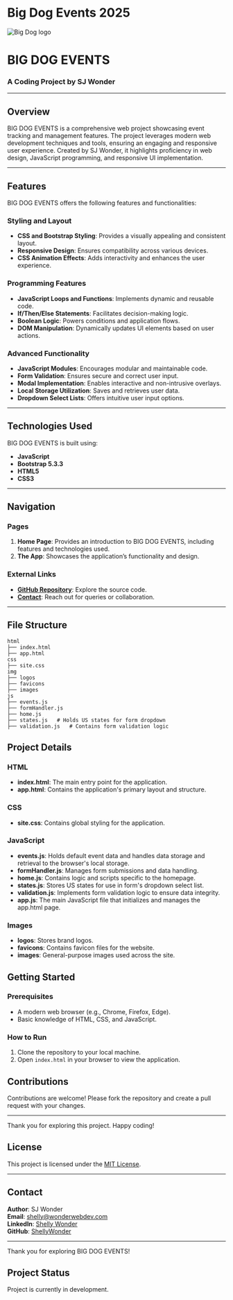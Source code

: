 # Big Dog Events 2025
 
![Big Dog logo](https://user-images.githubusercontent.com/91100506/155907404-c8289b22-c72b-4fb2-a1e7-dfab8c04d8ec.jpg)

# BIG DOG EVENTS

### A Coding Project by SJ Wonder

---

## Overview
BIG DOG EVENTS is a comprehensive web project showcasing event tracking and management features. The project leverages modern web development techniques and tools, ensuring an engaging and responsive user experience. Created by SJ Wonder, it highlights proficiency in web design, JavaScript programming, and responsive UI implementation.

---

## Features
BIG DOG EVENTS offers the following features and functionalities:

### Styling and Layout
- **CSS and Bootstrap Styling**: Provides a visually appealing and consistent layout.
- **Responsive Design**: Ensures compatibility across various devices.
- **CSS Animation Effects**: Adds interactivity and enhances the user experience.

### Programming Features
- **JavaScript Loops and Functions**: Implements dynamic and reusable code.
- **If/Then/Else Statements**: Facilitates decision-making logic.
- **Boolean Logic**: Powers conditions and application flows.
- **DOM Manipulation**: Dynamically updates UI elements based on user actions.

### Advanced Functionality
- **JavaScript Modules**: Encourages modular and maintainable code.
- **Form Validation**: Ensures secure and correct user input.
- **Modal Implementation**: Enables interactive and non-intrusive overlays.
- **Local Storage Utilization**: Saves and retrieves user data.
- **Dropdown Select Lists**: Offers intuitive user input options.

---

## Technologies Used
BIG DOG EVENTS is built using:

- **JavaScript**  
- **Bootstrap 5.3.3**  
- **HTML5**  
- **CSS3**

---

## Navigation
### Pages
1. **Home Page**: Provides an introduction to BIG DOG EVENTS, including features and technologies used.
2. **The App**: Showcases the application’s functionality and design.


### External Links
- **[GitHub Repository](https://github.com/ShellyWonder/BigDogEvents_2022)**: Explore the source code.
- **[Contact](http://www.wonderwebdev.com/#contact)**: Reach out for queries or collaboration.

---


## File Structure

```
html
├── index.html
├── app.html
css
├── site.css
img
├── logos
├── favicons
├── images
js
├── events.js
├── formHandler.js
├── home.js
├── states.js   # Holds US states for form dropdown
├── validation.js   # Contains form validation logic
```

## Project Details

### HTML
- **index.html**: The main entry point for the application.
- **app.html**: Contains the application's primary layout and structure.

### CSS
- **site.css**: Contains global styling for the application.

### JavaScript
- **events.js**: Holds default event data and handles data storage and retrieval to the browser's local storage.
- **formHandler.js**: Manages form submissions and data handling.
- **home.js**: Contains logic and scripts specific to the homepage.
- **states.js**: Stores US states for use in form's dropdown select list.
- **validation.js**: Implements form validation logic to ensure data integrity.
- **app.js**: The main JavaScript file that initializes and manages the app.html page.

### Images
- **logos**: Stores brand logos.
- **favicons**: Contains favicon files for the website.
- **images**: General-purpose images used across the site.

## Getting Started

### Prerequisites
- A modern web browser (e.g., Chrome, Firefox, Edge).
- Basic knowledge of HTML, CSS, and JavaScript.

### How to Run
1. Clone the repository to your local machine.
2. Open `index.html` in your browser to view the application.

## Contributions
Contributions are welcome! Please fork the repository and create a pull request with your changes.

---

Thank you for exploring this project. Happy coding!



## License
This project is licensed under the [MIT License](LICENSE).

---

## Contact
**Author**: SJ Wonder  
**Email**: [shelly@wonderwebdev.com](mailto:shelly@wonderwebdev.com)  
**LinkedIn**: [Shelly Wonder](https://www.linkedin.com/in/shelly-wonder-153990233/)  
**GitHub**: [ShellyWonder](https://github.com/ShellyWonder)

---

Thank you for exploring BIG DOG EVENTS!

## Project Status
Project is currently in development.
